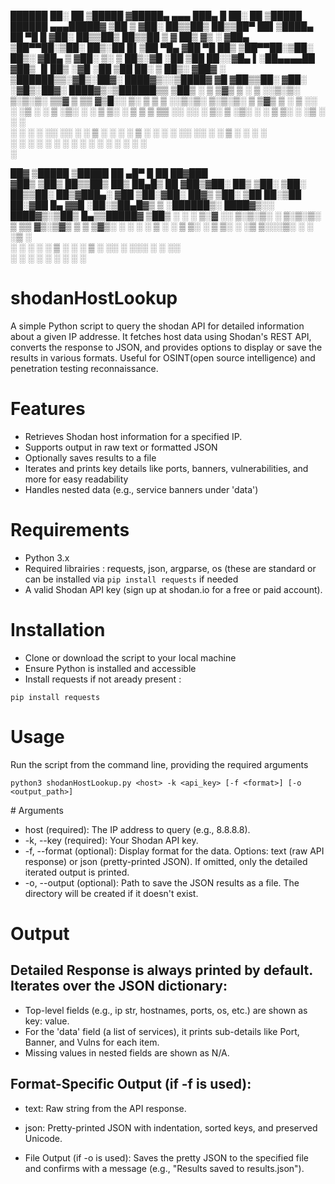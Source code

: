
  ██████  ██░ ██  ▒█████  ▓█████▄  ▄▄▄       ███▄    █     ██░ ██  ▒█████    ██████ ▄▄▄█████▓
▒██    ▒ ▓██░ ██▒▒██▒  ██▒▒██▀ ██▌▒████▄     ██ ▀█   █    ▓██░ ██▒▒██▒  ██▒▒██    ▒ ▓  ██▒ ▓▒
░ ▓██▄   ▒██▀▀██░▒██░  ██▒░██   █▌▒██  ▀█▄  ▓██  ▀█ ██▒   ▒██▀▀██░▒██░  ██▒░ ▓██▄   ▒ ▓██░ ▒░
  ▒   ██▒░▓█ ░██ ▒██   ██░░▓█▄   ▌░██▄▄▄▄██ ▓██▒  ▐▌██▒   ░▓█ ░██ ▒██   ██░  ▒   ██▒░ ▓██▓ ░ 
▒██████▒▒░▓█▒░██▓░ ████▓▒░░▒████▓  ▓█   ▓██▒▒██░   ▓██░   ░▓█▒░██▓░ ████▓▒░▒██████▒▒  ▒██▒ ░ 
▒ ▒▓▒ ▒ ░ ▒ ░░▒░▒░ ▒░▒░▒░  ▒▒▓  ▒  ▒▒   ▓▒█░░ ▒░   ▒ ▒     ▒ ░░▒░▒░ ▒░▒░▒░ ▒ ▒▓▒ ▒ ░  ▒ ░░   
░ ░▒  ░ ░ ▒ ░▒░ ░  ░ ▒ ▒░  ░ ▒  ▒   ▒   ▒▒ ░░ ░░   ░ ▒░    ▒ ░▒░ ░  ░ ▒ ▒░ ░ ░▒  ░ ░    ░    
░  ░  ░   ░  ░░ ░░ ░ ░ ▒   ░ ░  ░   ░   ▒      ░   ░ ░     ░  ░░ ░░ ░ ░ ▒  ░  ░  ░    ░      
      ░   ░  ░  ░    ░ ░     ░          ░  ░         ░     ░  ░  ░    ░ ░        ░           
                           ░                                                                

 ██▓     ▒█████   ▒█████   ██ ▄█▀ █    ██  ██▓███  
▓██▒    ▒██▒  ██▒▒██▒  ██▒ ██▄█▒  ██  ▓██▒▓██░  ██▒
▒██░    ▒██░  ██▒▒██░  ██▒▓███▄░ ▓██  ▒██░▓██░ ██▓▒
▒██░    ▒██   ██░▒██   ██░▓██ █▄ ▓▓█  ░██░▒██▄█▓▒ ▒
░██████▒░ ████▓▒░░ ████▓▒░▒██▒ █▄▒▒█████▓ ▒██▒ ░  ░
░ ▒░▓  ░░ ▒░▒░▒░ ░ ▒░▒░▒░ ▒ ▒▒ ▓▒░▒▓▒ ▒ ▒ ▒▓▒░ ░  ░
░ ░ ▒  ░  ░ ▒ ▒░   ░ ▒ ▒░ ░ ░▒ ▒░░░▒░ ░ ░ ░▒ ░     
  ░ ░   ░ ░ ░ ▒  ░ ░ ░ ▒  ░ ░░ ░  ░░░ ░ ░ ░░       
    ░  ░    ░ ░      ░ ░  ░  ░      ░              


# shodanHostLookup

A simple Python script to query the shodan API for detailed information about a given IP addresse.
It fetches host data using Shodan's REST API, converts the response to JSON, and provides options to display or save the results in various formats.
Useful for OSINT(open source intelligence) and penetration testing reconnaissance.

# Features

- Retrieves Shodan host information for a specified IP.
- Supports output in raw text or formatted JSON
- Optionally saves results to a file
- Iterates and prints key details like ports, banners, vulnerabilities, and more for easy readability
- Handles nested data (e.g., service banners under 'data')

# Requirements

- Python 3.x
- Required librairies : requests, json, argparse, os (these are standard or can be installed via
`pip install requests` if needed
- A valid Shodan API key (sign up at shodan.io for a free or paid account).

# Installation

- Clone or download the script to your local machine
- Ensure Python is installed and accessible
- Install requests if not aready present :

`pip install requests`

# Usage

Run the script from the command line, providing the required arguments

`python3 shodanHostLookup.py <host> -k <api_key> [-f <format>] [-o <output_path>]`

# Arguments

- host (required): The IP address to query (e.g., 8.8.8.8).
- -k, --key (required): Your Shodan API key.
- -f, --format (optional): Display format for the data. Options: text (raw API response) or json (pretty-printed JSON). If omitted, only the detailed iterated output is printed.
- -o, --output (optional): Path to save the JSON results as a file. The directory will be created if it doesn't exist.

# Output

## Detailed Response is always printed by default. Iterates over the JSON dictionary:

- Top-level fields (e.g., ip str, hostnames, ports, os, etc.) are shown as key: value.
- For the 'data' field (a list of services), it prints sub-details like Port, Banner, and Vulns for each item.
- Missing values in nested fields are shown as N/A.

## Format-Specific Output (if -f is used):

- text: Raw string from the API response.
- json: Pretty-printed JSON with indentation, sorted keys, and preserved Unicode.

- File Output (if -o is used): Saves the pretty JSON to the specified file and confirms with a message (e.g., "Results saved to results.json").


